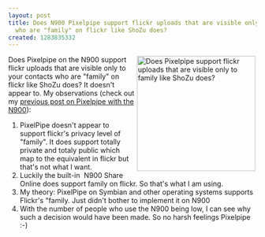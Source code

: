 ```yaml
---
layout: post
title: Does N900 Pixelpipe support flickr uploads that are visible only to your contacts
  who are "family" on flickr like ShoZu does?
created: 1283835332
---
```

<p><a href="http://www.flickr.com/photos/roland/4883705986/" title="Does Pixelpipe support flickr uploads that are visible only to family like ShoZu does? by roland, on Flickr"><img src="http://farm5.static.flickr.com/4095/4883705986_f947750d0d_m.jpg" alt="Does Pixelpipe support flickr uploads that are visible only to family like ShoZu does?" align="right" height="234" hspace="3" vspace="1" width="240"></a> Does Pixelpipe on the N900 support flickr uploads that are visible only to your contacts who are "family" on flickr like ShoZu does? It doesn't appear to. My observations (check out my <a href="http://rolandtanglao.com/archives/2010/08/11/why-i-have-stopped-using-shozu-sports-tracker-and-n82-and-use-n900-pixelpipe-run">previous post on Pixelpipe with the N900</a>):</p><ol><li>PixelPipe doesn't appear to support flickr's privacy level of "family". It does support totally private and totaly public which map to the equivalent in flickr but that's not what I want.</li><li>Luckily the built-in&nbsp; N900 Share Online does support family on flickr. So that's what I am using.</li><li>My theory: PixelPipe on Symbian and other operating systems supports Flickr's "family. Just didn't bother to implement it on N900</li><li>With the number of people who use the N900 being low, I can see why such a decision would have been made. So no harsh feelings Pixelpipe :-)</li></ol>

